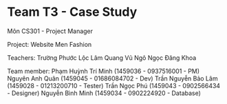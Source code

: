 ﻿# Team T3 - Case Study

Môn CS301 - Project Manager

Project: Website Men Fashion

Teachers:
Trường Phước Lộc
Lâm Quang Vũ
Ngô Ngọc Đăng Khoa

Team member:
Phạm Huỳnh Trí Minh (1459036 - 0937516001 - PM)  
Nguyên Anh Quân (1459045 - 01686084702 - Dev) 
Trần Nguyễn Bảo Lâm (1459028 - 01213200710 - Tester)
Trần Ngọc Phú (1459043 - 0902566434 - Designer)
Nguyễn Bình Minh (1459034 - 0902224920 - Database)
